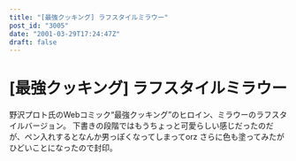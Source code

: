 ```yaml
---
title: "[最強クッキング] ラフスタイルミラウー"
post_id: "3005"
date: "2001-03-29T17:24:47Z"
draft: false
---
```


# [最強クッキング] ラフスタイルミラウー

野沢プロト氏のWebコミック“最強クッキング”のヒロイン、ミラウーのラフスタイルバージョン。 下書きの段階ではもうちょっと可愛らしい感じだったのだが、ペン入れするとなんか男っぽくなってしまってorz さらに色も塗ってみたがひどいことになったので封印。

